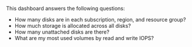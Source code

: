 This dashboard answers the following questions:

- How many disks are in each subscription, region, and resource group?
- How much storage is allocated across all disks?
- How many unattached disks are there?
- What are my most used volumes by read and write IOPS?
